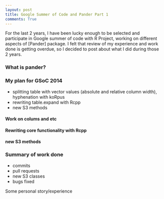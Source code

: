 ```yaml
---
layout: post
title: Google Summer of Code and Pander Part 1
comments: True
---
```


For the last 2 years, I have been lucky enough to be selected and participate in Google summer of code with R Project, working on different aspects of [Pander] package. I felt that review of my experience and work done is getting overdue, so I decided to post about what I did during those 2 years.

### What is pander?

### My plan for GSoC 2014

* splitting table with vector values (absolute and relative column width), hyphenation with koRpus
* rewriting table.expand with Rcpp
* new S3 methods

#### Work on colums and etc

#### Rewriting core functionality with Rcpp

#### new S3 methods 

### Summary of work done

* commits
* pull requests
* new S3 classes
* bugs fixed

Some personal story/experience
